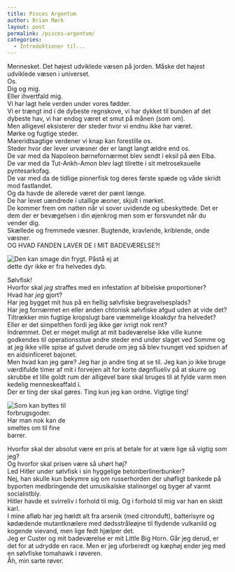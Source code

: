 ```yaml
---
title: Pisces Argentum
author: Brian Mørk
layout: post
permalink: /pisces-argentum/
categories:
  - Introduktioner til...
---
```

Mennesket. Det højest udviklede væsen på jorden. Måske det højest udviklede væsen i universet.  
Os.  
Dig og mig.  
Eller ihvertfald mig.  
Vi har lagt hele verden under vores fødder.  
Vi er trængt ind i de dybeste regnskove, vi har dykket til bunden af det dybeste hav, vi har endog været et smut på månen (som om).  
Men alligevel eksisterer der steder hvor vi endnu ikke har været.  
Mørke og fugtige steder.  
Mareridtsagtige verdener vi knap kan forestille os.  
Steder hvor der lever urvæsner der er langt langt ældre end os.  
De var med da Napoleon børnefornærmet blev sendt i eksil på øen Elba.  
De var med da Tut-Ankh-Amon blev lagt tilrette i sit metroseksuelle pyntesarkofag.  
De var med da de tidlige pionerfisk tog deres første spæde og våde skridt mod fastlandet.  
Og da havde de allerede været der pænt længe.  
De har levet uændrede i utallige æoner, skjult i mørket.  
De kommer frem om natten når vi sover uvidende og ubeskyttede. Det er dem der er bevægelsen i din øjenkrog men som er forsvundet når du vender dig.  
Skællede og fremmede væsner. Bugtende, kravlende, kriblende, onde væsner.  
OG HVAD FANDEN LAVER DE I MIT BADEVÆRELSE?!

<div class="bitImage bitRight" style="width: 270px">
  <img src="http://www.abekat.net/images/Silverfish.jpg" alt="Den kan smage din frygt." /> Påstå ej at dette dyr ikke er fra helvedes dyb.
</div>

Sølvfisk!  
Hvorfor skal *jeg* straffes med en infestation af bibelske proportioner?  
Hvad har *jeg* gjort?  
Har jeg bygget mit hus på en hellig sølvfiske begravelsesplads?  
Har jeg fornærmet en eller anden chtonisk sølvfiske afgud uden at vide det?  
Tiltrækker min fugtige kropslugt bare væmmelige kloakdyr fra helvedet?  
Eller er det simpelthen fordi jeg ikke gør ivrigt nok rent?  
Indrømmet. Det er meget muligt at mit badeværelse ikke ville kunne godkendes til operationsstue andre steder end under slaget ved Somme og at jeg ikke ville spise af gulvet derude om jeg så blev tvunget ved spidsen af en aidsinficeret bajonet.  
Men hvad kan jeg gøre? Jeg har jo andre ting at se til. Jeg kan jo ikke bruge værdifulde timer af mit i forvejen alt for korte døgnflueliv på at skurre og skrubbe et lille goldt rum der alligevel bare skal bruges til at fylde varm men kedelig menneskeaffald i.  
Der er ting der skal gøres. Ting kun jeg kan ordne. Vigtige ting!

<div class="bitImage bitLeft" style="width: 150px">
  <img src="http://www.abekat.net/images/silverbars100oz.jpg" alt="Som kan byttes til forbrugsgoder." /><br /> Har man nok kan de smeltes om til fine barrer.
</div>

Hvorfor skal der absolut være en pris at betale for at være lige så vigtig som jeg?  
Og hvorfor skal prisen være så uhørt høj?  
Led Hitler under sølvfisk i sin hyggelige betonberlinerbunker?  
Nej, han skulle kun bekymre sig om russerhorden der uhøfligt bankede på byporten medbringende det umusikalske stalinorgel og byger af varmt socialistbly.  
Hitler havde et svirreliv i forhold til mig. Og i forhold til mig var han en skidt karl.  
I mine afløb har jeg hældt alt fra arsenik (med citronduft), batterisyre og kødædende mutantknælere med dødsstråleøjne til flydende vulkanild og kogende vievand, men lige fedt hjælper det.  
Jeg er Custer og mit badeværelse er mit Little Big Horn. Går jeg derud, er det for at udrydde en race. Men er jeg uforberedt og kæphøj ender jeg med en sølvfiske tomahawk i røveren.  
Åh, min sarte røver.